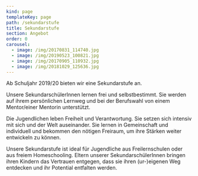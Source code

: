 ```yaml
---
kind: page
templateKey: page
path: /sekundarstufe
title: Sekundarstufe
section: Angebot
order: 0
carousel:
  - image: /img/20170831_114740.jpg
  - image: /img/20190523_100821.jpg
  - image: /img/20170905_110932.jpg
  - image: /img/20181029_125636.jpg
---
```

Ab Schuljahr 2019/20 bieten wir eine Sekundarstufe an.

Unsere SekundarschülerInnen lernen frei und selbstbestimmt. Sie werden auf ihrem persönlichen Lernweg und bei der Berufswahl von einem Mentor/einer Mentorin unterstützt.

Die Jugendlichen leben Freiheit und Verantwortung. Sie setzen sich intensiv mit sich und der Welt auseinander. Sie lernen in Gemeinschaft und individuell und bekommen den nötigen Freiraum, um ihre Stärken weiter entwickeln zu können.

Unsere Sekundarstufe ist ideal für Jugendliche aus Freilernschulen oder aus freiem Homeschooling. Eltern unserer SekundarschülerInnen bringen ihren Kindern das Vertrauen entgegen, dass sie ihren (ur-)eigenen Weg entdecken und ihr Potential entfalten werden.
